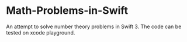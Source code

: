 # Math-Problems-in-Swift

An attempt to solve number theory problems in Swift 3. The code can be tested on xcode playground.
